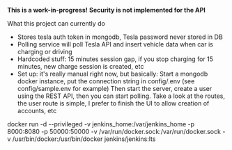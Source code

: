 __This is a work-in-progress!__
**Security is not implemented for the API**

What this project can currently do
- Stores tesla auth token in mongodb, Tesla password never stored in DB
- Polling service will poll Tesla API and insert vehicle data when car is charging or driving
- Hardcoded stuff: 15 minutes session gap, if you stop charging for 15 minutes, new charge session is created, etc
- Set up: it's really manual right now, but basically: Start a mongodb docker instance, put the connection string in config/.env (see config/sample.env for example)
Then start the server, create a user using the REST API, then you can start polling. Take a look at the routes, the user route is simple, I prefer to finish the UI to allow creation of accounts, etc


docker run -d --privileged -v jenkins_home:/var/jenkins_home -p 8000:8080 -p 50000:50000 -v /var/run/docker.sock:/var/run/docker.sock -v /usr/bin/docker:/usr/bin/docker jenkins/jenkins:lts